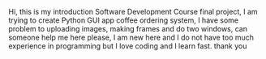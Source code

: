 Hi,
this is my introduction Software Development Course final project, I am trying to create Python GUI app coffee ordering system, I have some problem to uploading images, making frames and do two windows, can someone help me here please, I am new here and I do  not have too much experience in programming but I love coding and I learn fast. thank you
